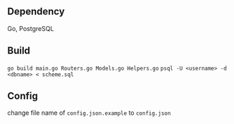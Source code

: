 ## Dependency
Go, PostgreSQL

## Build
`go build main.go Routers.go Models.go Helpers.go`
`psql -U <username> -d <dbname> < scheme.sql`

## Config
change file name of `config.json.example` to `config.json`
